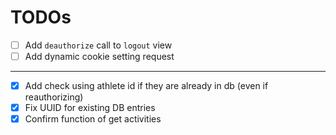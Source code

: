 # TODOs
- [ ] Add `deauthorize` call to `logout` view
- [ ] Add dynamic cookie setting request
---
- [x] Add check using athlete id if they are already in db (even if reauthorizing)
- [x] Fix UUID for existing DB entries 
- [x] Confirm function of get activities